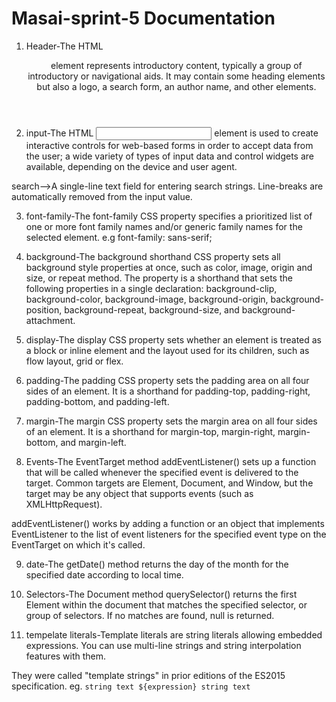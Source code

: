 # Masai-sprint-5 Documentation
 
<!--    HTML -->
1. Header-The HTML <header> element represents introductory content, typically a group of introductory or navigational aids. It may contain some heading elements but also a logo, a search form, an author name, and other elements.

2. input-The HTML <input> element is used to create interactive controls for web-based forms in order to accept data from the user; a wide variety of types of input data and control widgets are available, depending on the device and user agent.

search-->A single-line text field for entering search strings. Line-breaks are automatically removed from the input value.

 <!--CSS  -->
 3. font-family-The font-family CSS property specifies a prioritized list of one or more font family names and/or generic family names for the selected element. e.g font-family: sans-serif;

 4. background-The background shorthand CSS property sets all background style properties at once, such as color, image, origin and size, or repeat method.
 The property is a shorthand that sets the following properties in a single declaration: background-clip, background-color, background-image, background-origin, background-position, background-repeat, background-size, and background-attachment.

 5. display-The display CSS property sets whether an element is treated as a block or inline element and the layout used for its children, such as flow layout, grid or flex.

 6. padding-The padding CSS property sets the padding area on all four sides of an element. It is a shorthand for padding-top, padding-right, padding-bottom, and padding-left.

 7. margin-The margin CSS property sets the margin area on all four sides of an element. It is a shorthand for margin-top, margin-right, margin-bottom, and margin-left.

 8. Events-The EventTarget method addEventListener() sets up a function that will be called whenever the specified event is delivered to the target. Common targets are Element, Document, and Window, but the target may be any object that supports events (such as XMLHttpRequest).

addEventListener() works by adding a function or an object that implements EventListener to the list of event listeners for the specified event type on the EventTarget on which it's called.

9. date-The getDate() method returns the day of the month for the specified date according to local time.

10. Selectors-The Document method querySelector() returns the first Element within the document that matches the specified selector, or group of selectors. If no matches are found, null is returned.

11. tempelate literals-Template literals are string literals allowing embedded expressions. You can use multi-line strings and string interpolation features with them.

They were called "template strings" in prior editions of the ES2015 specification.
eg. `string text ${expression} string text`
